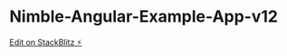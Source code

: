 # Nimble-Angular-Example-App-v12

[Edit on StackBlitz ⚡️](https://stackblitz.com/edit/base-angular-12-app-6qayt4)